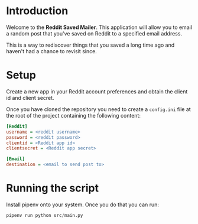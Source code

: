 # Introduction
Welcome to the **Reddit Saved Mailer**. This application
will allow you to email a random post that you've saved
on Reddit to a specified email address.

This is a way to rediscover things that you saved a long time ago
and haven't had a chance to revisit since.

# Setup
Create a new app in your Reddit account preferences
and obtain the client id and client secret.

Once you have cloned the repository you need to create
a `config.ini` file at the root of the project
containing the following content:

```ini
[Reddit]
username = <reddit username>
password = <reddit password>
clientid = <Reddit app id>
clientsecret = <Reddit app secret>

[Email]
destination = <email to send post to>
```

# Running the script
Install pipenv onto your system. Once you do that you can run:

```python
pipenv run python src/main.py
```
